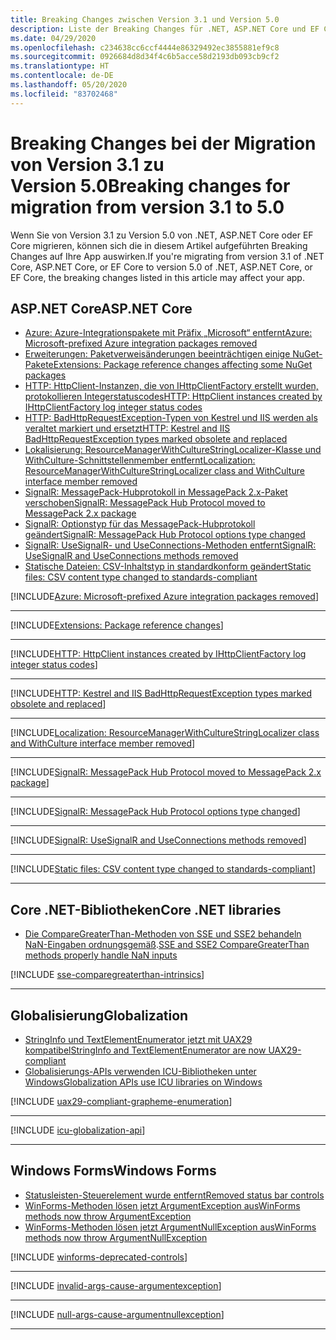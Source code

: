```yaml
---
title: Breaking Changes zwischen Version 3.1 und Version 5.0
description: Liste der Breaking Changes für .NET, ASP.NET Core und EF Core zwischen Version 3.1 und Version 5.0.
ms.date: 04/29/2020
ms.openlocfilehash: c234638cc6ccf4444e86329492ec3855881ef9c8
ms.sourcegitcommit: 0926684d8d34f4c6b5acce58d2193db093cb9cf2
ms.translationtype: HT
ms.contentlocale: de-DE
ms.lasthandoff: 05/20/2020
ms.locfileid: "83702468"
---
```

# <a name="breaking-changes-for-migration-from-version-31-to-50"></a><span data-ttu-id="5678e-103">Breaking Changes bei der Migration von Version 3.1 zu Version 5.0</span><span class="sxs-lookup"><span data-stu-id="5678e-103">Breaking changes for migration from version 3.1 to 5.0</span></span>

<span data-ttu-id="5678e-104">Wenn Sie von Version 3.1 zu Version 5.0 von .NET, ASP.NET Core oder EF Core migrieren, können sich die in diesem Artikel aufgeführten Breaking Changes auf Ihre App auswirken.</span><span class="sxs-lookup"><span data-stu-id="5678e-104">If you're migrating from version 3.1 of .NET Core, ASP.NET Core, or EF Core to version 5.0 of .NET, ASP.NET Core, or EF Core, the breaking changes listed in this article may affect your app.</span></span>

## <a name="aspnet-core"></a><span data-ttu-id="5678e-105">ASP.NET Core</span><span class="sxs-lookup"><span data-stu-id="5678e-105">ASP.NET Core</span></span>

- [<span data-ttu-id="5678e-106">Azure: Azure-Integrationspakete mit Präfix „Microsoft“ entfernt</span><span class="sxs-lookup"><span data-stu-id="5678e-106">Azure: Microsoft-prefixed Azure integration packages removed</span></span>](#azure-microsoft-prefixed-azure-integration-packages-removed)
- [<span data-ttu-id="5678e-107">Erweiterungen: Paketverweisänderungen beeinträchtigen einige NuGet-Pakete</span><span class="sxs-lookup"><span data-stu-id="5678e-107">Extensions: Package reference changes affecting some NuGet packages</span></span>](#extensions-package-reference-changes-affecting-some-nuget-packages)
- [<span data-ttu-id="5678e-108">HTTP: HttpClient-Instanzen, die von IHttpClientFactory erstellt wurden, protokollieren Integerstatuscodes</span><span class="sxs-lookup"><span data-stu-id="5678e-108">HTTP: HttpClient instances created by IHttpClientFactory log integer status codes</span></span>](#http-httpclient-instances-created-by-ihttpclientfactory-log-integer-status-codes)
- [<span data-ttu-id="5678e-109">HTTP: BadHttpRequestException-Typen von Kestrel und IIS werden als veraltet markiert und ersetzt</span><span class="sxs-lookup"><span data-stu-id="5678e-109">HTTP: Kestrel and IIS BadHttpRequestException types marked obsolete and replaced</span></span>](#http-kestrel-and-iis-badhttprequestexception-types-marked-obsolete-and-replaced)
- [<span data-ttu-id="5678e-110">Lokalisierung: ResourceManagerWithCultureStringLocalizer-Klasse und WithCulture-Schnittstellenmember entfernt</span><span class="sxs-lookup"><span data-stu-id="5678e-110">Localization: ResourceManagerWithCultureStringLocalizer class and WithCulture interface member removed</span></span>](#localization-resourcemanagerwithculturestringlocalizer-class-and-withculture-interface-member-removed)
- [<span data-ttu-id="5678e-111">SignalR: MessagePack-Hubprotokoll in MessagePack 2.x-Paket verschoben</span><span class="sxs-lookup"><span data-stu-id="5678e-111">SignalR: MessagePack Hub Protocol moved to MessagePack 2.x package</span></span>](#signalr-messagepack-hub-protocol-moved-to-messagepack-2x-package)
- [<span data-ttu-id="5678e-112">SignalR: Optionstyp für das MessagePack-Hubprotokoll geändert</span><span class="sxs-lookup"><span data-stu-id="5678e-112">SignalR: MessagePack Hub Protocol options type changed</span></span>](#signalr-messagepack-hub-protocol-options-type-changed)
- [<span data-ttu-id="5678e-113">SignalR: UseSignalR- und UseConnections-Methoden entfernt</span><span class="sxs-lookup"><span data-stu-id="5678e-113">SignalR: UseSignalR and UseConnections methods removed</span></span>](#signalr-usesignalr-and-useconnections-methods-removed)
- [<span data-ttu-id="5678e-114">Statische Dateien: CSV-Inhaltstyp in standardkonform geändert</span><span class="sxs-lookup"><span data-stu-id="5678e-114">Static files: CSV content type changed to standards-compliant</span></span>](#static-files-csv-content-type-changed-to-standards-compliant)

[!INCLUDE[Azure: Microsoft-prefixed Azure integration packages removed](~/includes/core-changes/aspnetcore/5.0/azure-integration-packages-removed.md)]

***

[!INCLUDE[Extensions: Package reference changes](~/includes/core-changes/aspnetcore/5.0/extensions-package-reference-changes.md)]

***

[!INCLUDE[HTTP: HttpClient instances created by IHttpClientFactory log integer status codes](~/includes/core-changes/aspnetcore/5.0/http-httpclient-instances-log-integer-status-codes.md)]

***

[!INCLUDE[HTTP: Kestrel and IIS BadHttpRequestException types marked obsolete and replaced](~/includes/core-changes/aspnetcore/5.0/http-badhttprequestexception-obsolete.md)]

***

[!INCLUDE[Localization: ResourceManagerWithCultureStringLocalizer class and WithCulture interface member removed](~/includes/core-changes/aspnetcore/5.0/localization-members-removed.md)]

***

[!INCLUDE[SignalR: MessagePack Hub Protocol moved to MessagePack 2.x package](~/includes/core-changes/aspnetcore/5.0/signalr-messagepack-package.md)]

***

[!INCLUDE[SignalR: MessagePack Hub Protocol options type changed](~/includes/core-changes/aspnetcore/5.0/signalr-messagepack-hub-protocol-options-changed.md)]

***

[!INCLUDE[SignalR: UseSignalR and UseConnections methods removed](~/includes/core-changes/aspnetcore/5.0/signalr-usesignalr-useconnections-removed.md)]

***

[!INCLUDE[Static files: CSV content type changed to standards-compliant](~/includes/core-changes/aspnetcore/5.0/static-files-csv-content-type-changed.md)]

***

## <a name="core-net-libraries"></a><span data-ttu-id="5678e-115">Core .NET-Bibliotheken</span><span class="sxs-lookup"><span data-stu-id="5678e-115">Core .NET libraries</span></span>

- <span data-ttu-id="5678e-116">[Die CompareGreaterThan-Methoden von SSE und SSE2 behandeln NaN-Eingaben ordnungsgemäß](#sse-and-sse2-comparegreaterthan-methods-properly-handle-nan-inputs).</span><span class="sxs-lookup"><span data-stu-id="5678e-116">[SSE and SSE2 CompareGreaterThan methods properly handle NaN inputs](#sse-and-sse2-comparegreaterthan-methods-properly-handle-nan-inputs)</span></span>

[!INCLUDE [sse-comparegreaterthan-intrinsics](../../../includes/core-changes/corefx/5.0/sse-comparegreaterthan-intrinsics.md)]

***

## <a name="globalization"></a><span data-ttu-id="5678e-117">Globalisierung</span><span class="sxs-lookup"><span data-stu-id="5678e-117">Globalization</span></span>

- [<span data-ttu-id="5678e-118">StringInfo und TextElementEnumerator jetzt mit UAX29 kompatibel</span><span class="sxs-lookup"><span data-stu-id="5678e-118">StringInfo and TextElementEnumerator are now UAX29-compliant</span></span>](#stringinfo-and-textelementenumerator-are-now-uax29-compliant)
- [<span data-ttu-id="5678e-119">Globalisierungs-APIs verwenden ICU-Bibliotheken unter Windows</span><span class="sxs-lookup"><span data-stu-id="5678e-119">Globalization APIs use ICU libraries on Windows</span></span>](#globalization-apis-use-icu-libraries-on-windows)

[!INCLUDE [uax29-compliant-grapheme-enumeration](../../../includes/core-changes/globalization/5.0/uax29-compliant-grapheme-enumeration.md)]

***

[!INCLUDE [icu-globalization-api](../../../includes/core-changes/globalization/5.0/icu-globalization-api.md)]

***

## <a name="windows-forms"></a><span data-ttu-id="5678e-120">Windows Forms</span><span class="sxs-lookup"><span data-stu-id="5678e-120">Windows Forms</span></span>

- [<span data-ttu-id="5678e-121">Statusleisten-Steuerelement wurde entfernt</span><span class="sxs-lookup"><span data-stu-id="5678e-121">Removed status bar controls</span></span>](#removed-status-bar-controls)
- [<span data-ttu-id="5678e-122">WinForms-Methoden lösen jetzt ArgumentException aus</span><span class="sxs-lookup"><span data-stu-id="5678e-122">WinForms methods now throw ArgumentException</span></span>](#winforms-methods-now-throw-argumentexception)
- [<span data-ttu-id="5678e-123">WinForms-Methoden lösen jetzt ArgumentNullException aus</span><span class="sxs-lookup"><span data-stu-id="5678e-123">WinForms methods now throw ArgumentNullException</span></span>](#winforms-methods-now-throw-argumentnullexception)

[!INCLUDE [winforms-deprecated-controls](../../../includes/core-changes/windowsforms/5.0/winforms-deprecated-controls.md)]

***

[!INCLUDE [invalid-args-cause-argumentexception](../../../includes/core-changes/windowsforms/5.0/invalid-args-cause-argumentexception.md)]

***

[!INCLUDE [null-args-cause-argumentnullexception](../../../includes/core-changes/windowsforms/5.0/null-args-cause-argumentnullexception.md)]

***
